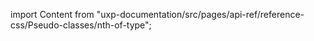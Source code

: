 
import Content from "uxp-documentation/src/pages/api-ref/reference-css/Pseudo-classes/nth-of-type";

<Content query="product=photoshop"/>

